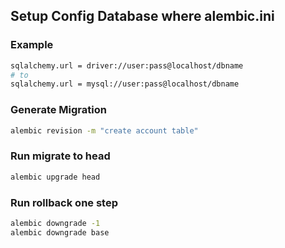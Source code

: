## Setup Config Database where alembic.ini
### Example
```bash
sqlalchemy.url = driver://user:pass@localhost/dbname
# to
sqlalchemy.url = mysql://user:pass@localhost/dbname
```

### Generate Migration
```bash
alembic revision -m "create account table"
```

### Run migrate to head
```bash
alembic upgrade head
```

### Run rollback one step
```bash
alembic downgrade -1
alembic downgrade base 
```
